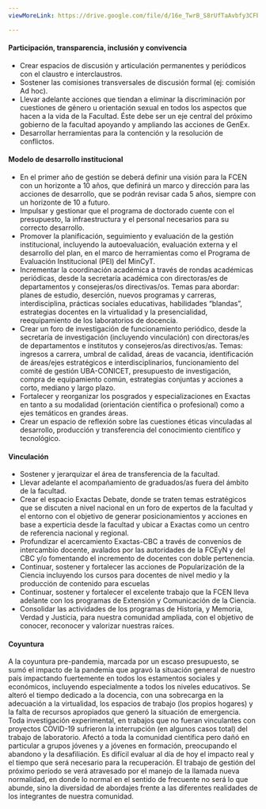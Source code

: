 ```yaml
---
viewMoreLink: https://drive.google.com/file/d/16e_TwrB_S8rUfTaAvbfy3CFb5zC0YZdf/view?usp=sharing

---
```


#### Participación, transparencia, inclusión y convivencia

- Crear espacios de discusión y articulación permanentes y periódicos con el claustro e
interclaustros.
- Sostener las comisiones transversales de discusión formal (ej: comisión Ad hoc).
- Llevar adelante acciones que tiendan a eliminar la discriminación por cuestiones de
género u orientación sexual en todos los aspectos que hacen a la vida de la Facultad.
Éste debe ser un eje central del próximo gobierno de la facultad apoyando y
ampliando las acciones de GenEx.
- Desarrollar herramientas para la contención y la resolución de conflictos.

#### Modelo de desarrollo institucional

- En el primer año de gestión se deberá definir una visión para la FCEN con un horizonte
a 10 años, que definirá un marco y dirección para las acciones de desarrollo, que se
podrán revisar cada 5 años, siempre con un horizonte de 10 a futuro.
- Impulsar y gestionar que el programa de doctorado cuente con el presupuesto, la
infraestructura y el personal necesarios para su correcto desarrollo.
- Promover la planificación, seguimiento y evaluación de la gestión institucional,
incluyendo la autoevaluación, evaluación externa y el desarrollo del plan, en el marco
de herramientas como el Programa de Evaluación Institucional (PEI) del MinCyT.
- Incrementar la coordinación académica a través de rondas académicas periódicas,
desde la secretaría académica con directoras/es de departamentos y consejeras/os
directivas/os. Temas para abordar: planes de estudio, deserción, nuevos programas y
carreras, interdisciplina, prácticas sociales educativas, habilidades “blandas”,
estrategias docentes en la virtualidad y la presencialidad, reequipamiento de los
laboratorios de docencia.
- Crear un foro de investigación de funcionamiento periódico, desde la secretaría de
investigación (incluyendo vinculación) con directoras/es de departamentos e institutos
y consejeros/as directivos/as. Temas: ingresos a carrera, umbral de calidad, áreas de
vacancia, identificación de áreas/ejes estratégicos e interdisciplinarios, funcionamiento
del comité de gestión UBA-CONICET, presupuesto de investigación, compra de
equipamiento común, estrategias conjuntas y acciones a corto, mediano y largo plazo.
- Fortalecer y reorganizar los posgrados y especializaciones en Exactas en tanto a su
modalidad (orientación científica o profesional) como a ejes temáticos en grandes
áreas.
- Crear un espacio de reflexión sobre las cuestiones éticas vinculadas al desarrollo,
producción y transferencia del conocimiento científico y tecnológico.

#### Vinculación

- Sostener y jerarquizar el área de transferencia de la facultad.
- Llevar adelante el acompañamiento de graduados/as fuera del ámbito de la facultad.
- Crear el espacio Exactas Debate, donde se traten temas estratégicos que se discuten a
nivel nacional en un foro de expertos de la facultad y el entorno con el objetivo de
generar posicionamientos y acciones en base a experticia desde la facultad y ubicar a 
Exactas como un centro de referencia nacional y regional.
- Profundizar el acercamiento Exactas-CBC a través de convenios de intercambio
docente, avalados por las autoridades de la FCEyN y del CBC y/o fomentando el
incremento de docentes con doble pertenencia.
- Continuar, sostener y fortalecer las acciones de Popularización de la Ciencia incluyendo
los cursos para docentes de nivel medio y la producción de contenido para escuelas
- Continuar, sostener y fortalecer el excelente trabajo que la FCEN lleva adelante con los
programas de Extensión y Comunicación de la Ciencia.
- Consolidar las actividades de los programas de Historia, y Memoria, Verdad y Justicia,
para nuestra comunidad ampliada, con el objetivo de conocer, reconocer y valorizar
nuestras raíces.

#### Coyuntura 

A la coyuntura pre-pandemia, marcada por un escaso presupuesto, se sumó el
impacto de la pandemia que agravó la situación general de nuestro país impactando
fuertemente en todos los estamentos sociales y económicos, incluyendo especialmente a
todos los niveles educativos. Se alteró el tiempo dedicado a la docencia, con una sobrecarga en
la adecuación a la virtualidad, los espacios de trabajo (los propios hogares) y la falta de
recursos apropiados que generó la situación de emergencia. Toda investigación experimental,
en trabajos que no fueran vinculantes con proyectos COVID-19 sufrieron la interrupción (en
algunos casos total) del trabajo de laboratorio. Afectó a toda la comunidad científica pero
dañó en particular a grupos jóvenes y a jóvenes en formación, preocupando el abandono y la
desafiliación. Es difícil evaluar al día de hoy el impacto real y el tiempo que será necesario para
la recuperación. El trabajo de gestión del próximo período se verá atravesado por el manejo de
la llamada nueva normalidad, en donde lo normal en el sentido de frecuente no será lo que
abunde, sino la diversidad de abordajes frente a las diferentes realidades de los integrantes de
nuestra comunidad.